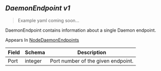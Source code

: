 ## *DaemonEndpoint v1*

> Example yaml coming soon...



DaemonEndpoint contains information about a single Daemon endpoint.

<aside class="notice">
Appears In  <a href="#nodedaemonendpoints-v1">NodeDaemonEndpoints</a> </aside>

Field        | Schema     | Description
------------ | ---------- | -----------
Port | integer | Port number of the given endpoint.

